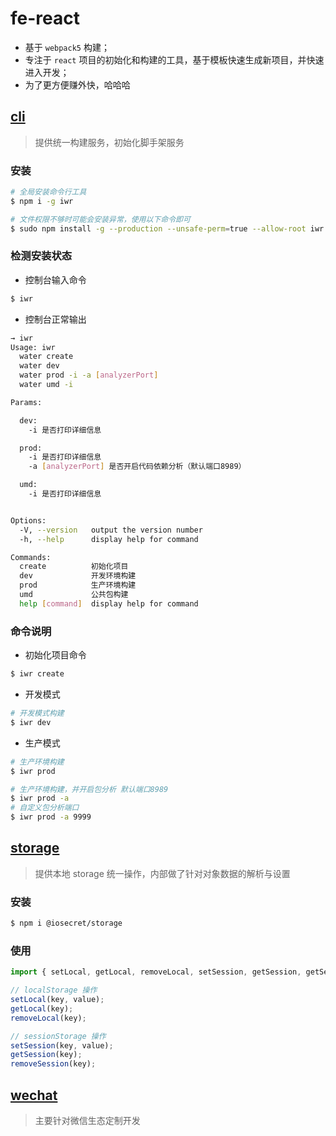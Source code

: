 # fe-react

- 基于 `webpack5` 构建；
- 专注于 `react` 项目的初始化和构建的工具，基于模板快速生成新项目，并快速进入开发；
- 为了更方便赚外快，哈哈哈

## [cli](./packages/cli/README.md)

> 提供统一构建服务，初始化脚手架服务

### 安装

```bash
# 全局安装命令行工具
$ npm i -g iwr

# 文件权限不够时可能会安装异常，使用以下命令即可
$ sudo npm install -g --production --unsafe-perm=true --allow-root iwr
```

### 检测安装状态
- 控制台输入命令

```bash
$ iwr
```

- 控制台正常输出
```bash
→ iwr                                                                                                    [721a6b4]
Usage: iwr
  water create
  water dev
  water prod -i -a [analyzerPort]
  water umd -i

Params:

  dev:
    -i 是否打印详细信息

  prod:
    -i 是否打印详细信息
    -a [analyzerPort] 是否开启代码依赖分析（默认端口8989）

  umd:
    -i 是否打印详细信息


Options:
  -V, --version   output the version number
  -h, --help      display help for command

Commands:
  create          初始化项目
  dev             开发环境构建
  prod            生产环境构建
  umd             公共包构建
  help [command]  display help for command
```

### 命令说明
- 初始化项目命令

```bash
$ iwr create
```

- 开发模式

```bash
# 开发模式构建
$ iwr dev
```

- 生产模式

```bash
# 生产环境构建
$ iwr prod

# 生产环境构建，并开启包分析 默认端口8989
$ iwr prod -a
# 自定义包分析端口
$ iwr prod -a 9999
```

## [storage](./packages/storage/README.md)

> 提供本地 storage 统一操作，内部做了针对对象数据的解析与设置

### 安装

```bash
$ npm i @iosecret/storage
```

### 使用

```typescript
import { setLocal, getLocal, removeLocal, setSession, getSession, getSession } from '@iosecret/storage';

// localStorage 操作
setLocal(key, value);
getLocal(key);
removeLocal(key);

// sessionStorage 操作
setSession(key, value);
getSession(key);
removeSession(key);
```

## [wechat](./packages/wechat/README.md)

> 主要针对微信生态定制开发
